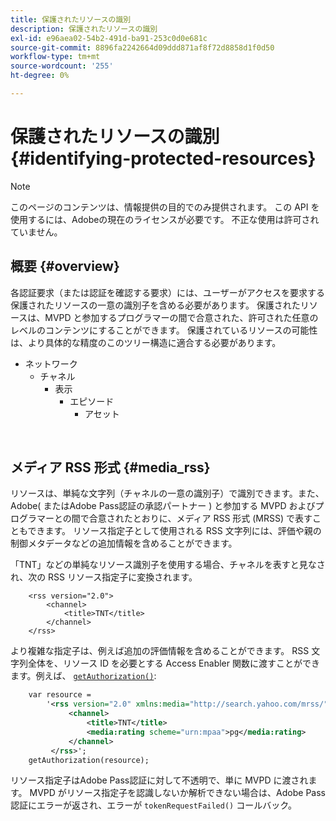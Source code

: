 ```yaml
---
title: 保護されたリソースの識別
description: 保護されたリソースの識別
exl-id: e96aea02-54b2-491d-ba91-253c0d0e681c
source-git-commit: 8896fa2242664d09ddd871af8f72d8858d1f0d50
workflow-type: tm+mt
source-wordcount: '255'
ht-degree: 0%

---
```


# 保護されたリソースの識別 {#identifying-protected-resources}

>[!NOTE]
>
>このページのコンテンツは、情報提供の目的でのみ提供されます。 この API を使用するには、Adobeの現在のライセンスが必要です。 不正な使用は許可されていません。

## 概要 {#overview}

各認証要求（または認証を確認する要求）には、ユーザーがアクセスを要求する保護されたリソースの一意の識別子を含める必要があります。 保護されたリソースは、MVPD と参加するプログラマーの間で合意された、許可された任意のレベルのコンテンツにすることができます。 保護されているリソースの可能性は、より具体的な精度のこのツリー構造に適合する必要があります。

- ネットワーク
   - チャネル
      - 表示
         - エピソード
            - アセット

</br>

## メディア RSS 形式 {#media_rss}

リソースは、単純な文字列（チャネルの一意の識別子）で識別できます。また、Adobe( またはAdobe Pass認証の承認パートナー ) と参加する MVPD およびプログラマーとの間で合意されたとおりに、メディア RSS 形式 (MRSS) で表すこともできます。 リソース指定子として使用される RSS 文字列には、評価や親の制御メタデータなどの追加情報を含めることができます。


「TNT」などの単純なリソース識別子を使用する場合、チャネルを表すと見なされ、次の RSS リソース指定子に変換されます。

```RSS
    <rss version="2.0"> 
        <channel>
            <title>TNT</title>
        </channel>
    </rss>
```


より複雑な指定子は、例えば追加の評価情報を含めることができます。 RSS 文字列全体を、リソース ID を必要とする Access Enabler 関数に渡すことができます。例えば、 [`getAuthorization()`](/help/authentication/rest-api-reference.md):

```rss
    var resource = 
        '<rss version="2.0" xmlns:media="http://search.yahoo.com/mrss/"> 
             <channel>
                 <title>TNT</title>
                 <media:rating scheme="urn:mpaa">pg</media:rating>
             </channel>
         </rss>'; 
    getAuthorization(resource);
```

リソース指定子はAdobe Pass認証に対して不透明で、単に MVPD に渡されます。 MVPD がリソース指定子を認識しないか解析できない場合は、Adobe Pass認証にエラーが返され、エラーが `tokenRequestFailed()` コールバック。

<!--
## Related Information {#related}

-  User Metadata
-  Preflight Authorization
-->
